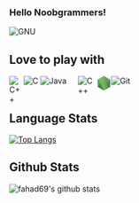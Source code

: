 ### Hello Noobgrammers! 

![GNU](https://github.com/fahad69/fahad69/blob/master/Images/why.jpg)

## Love to play with

[<img align="left" alt="C++" width="26px" src="https://raw.githubusercontent.com/isocpp/logos/master/cpp_logo.png" />][website]
[<img align="left" alt="C" width="30px" src="https://user-images.githubusercontent.com/29695545/43161921-2618b280-8f92-11e8-8738-74c0a03eadff.png" />][website]
[<img align="left" alt="Java" width="68px" src="https://techbum.io/content/images/2020/05/java-logo-png-png-collections-at-sccprecat-java-logo-transparent-768_472.png" />][website]
[<img align="left" alt="C++" width="34px" src="https://cdn4.iconfinder.com/data/icons/logos-and-brands/512/187_Js_logo_logos-512.png" />][website]
[<img align="left" alt="C++" width="26px" src="https://raw.githubusercontent.com/github/explore/80688e429a7d4ef2fca1e82350fe8e3517d3494d/topics/nodejs/nodejs.png
" />][website]
[<img align="left" alt="Git" width="62px" height="26px" src="https://git-scm.com/images/logos/downloads/Git-Logo-2Color.png" />][website]



<br />
<br />


## Language Stats
[![Top Langs](https://github-readme-stats.vercel.app/api/top-langs/?username=fahad69&hide=css,html&theme=algolia)](https://github.com/fahad69/github-readme-stats)

## Github Stats

![fahad69's github stats](https://github-readme-stats.vercel.app/api?username=fahad69&show_icons=true&theme=algolia)


[website]: #
